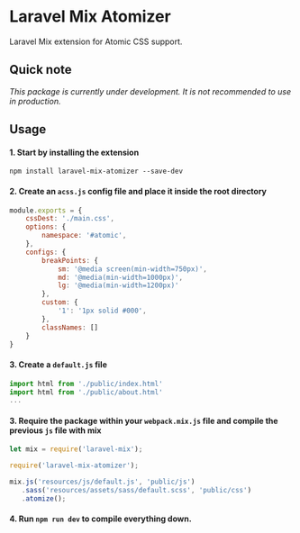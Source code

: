 # Laravel Mix Atomizer
Laravel Mix extension for Atomic CSS support.

## Quick note
*This package is currently under development. It is not recommended to use in production.*

## Usage
#### 1. Start by installing the extension
```
npm install laravel-mix-atomizer --save-dev
```

#### 2. Create an `acss.js` config file and place it inside the root directory
```js
module.exports = {
    cssDest: './main.css',
    options: {
        namespace: '#atomic',
    },
    configs: {
        breakPoints: {
            sm: '@media screen(min-width=750px)',
            md: '@media(min-width=1000px)',
            lg: '@media(min-width=1200px)'
        },
        custom: {
            '1': '1px solid #000',
        },
        classNames: []
    }
}
```

#### 3. Create a `default.js` file
```js
import html from './public/index.html'
import html from './public/about.html'
...
```

#### 3. Require the package within your `webpack.mix.js` file and compile the previous `js` file with mix
```js
let mix = require('laravel-mix');

require('laravel-mix-atomizer');

mix.js('resources/js/default.js', 'public/js')
   .sass('resources/assets/sass/default.scss', 'public/css')
   .atomize();
```

#### 4. Run `npm run dev` to compile everything down.
